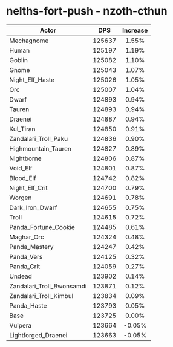 # nelths-fort-push - nzoth-cthun
| Actor | DPS | Increase |
|---|:---:|:---:|
|Mechagnome|125637|1.55%|
|Human|125197|1.19%|
|Goblin|125082|1.10%|
|Gnome|125043|1.07%|
|Night_Elf_Haste|125026|1.05%|
|Orc|125007|1.04%|
|Dwarf|124893|0.94%|
|Tauren|124893|0.94%|
|Draenei|124887|0.94%|
|Kul_Tiran|124850|0.91%|
|Zandalari_Troll_Paku|124836|0.90%|
|Highmountain_Tauren|124827|0.89%|
|Nightborne|124806|0.87%|
|Void_Elf|124801|0.87%|
|Blood_Elf|124742|0.82%|
|Night_Elf_Crit|124700|0.79%|
|Worgen|124691|0.78%|
|Dark_Iron_Dwarf|124655|0.75%|
|Troll|124615|0.72%|
|Panda_Fortune_Cookie|124485|0.61%|
|Maghar_Orc|124324|0.48%|
|Panda_Mastery|124247|0.42%|
|Panda_Vers|124125|0.32%|
|Panda_Crit|124059|0.27%|
|Undead|123902|0.14%|
|Zandalari_Troll_Bwonsamdi|123871|0.12%|
|Zandalari_Troll_Kimbul|123834|0.09%|
|Panda_Haste|123793|0.05%|
|Base|123725|0.00%|
|Vulpera|123664|-0.05%|
|Lightforged_Draenei|123663|-0.05%|
